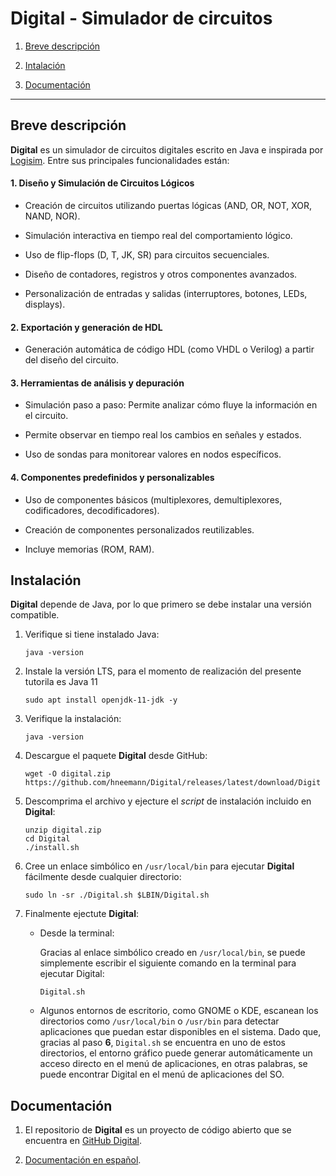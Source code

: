 # Digital - Simulador de circuitos

1. [Breve descripción](#breve-descripción)

2. [Intalación](#instalación)

3. [Documentación](#documentación)

---------

## Breve descripción

**Digital** es un simulador de circuitos digitales escrito en Java e inspirada por [Logisim](http://www.cburch.com/logisim/). Entre sus principales funcionalidades están:

#### 1. Diseño y Simulación de Circuitos Lógicos

* Creación de circuitos utilizando puertas lógicas (AND, OR, NOT, XOR, NAND, NOR).

* Simulación interactiva en tiempo real del comportamiento lógico.
    
* Uso de flip-flops (D, T, JK, SR) para circuitos secuenciales.

* Diseño de contadores, registros y otros componentes avanzados.

* Personalización de entradas y salidas (interruptores, botones, LEDs, displays).

#### 2. Exportación y generación de HDL

* Generación automática de código HDL (como VHDL o Verilog) a partir del diseño del circuito.

#### 3. Herramientas de análisis y depuración

* Simulación paso a paso: Permite analizar cómo fluye la información en el circuito.
    
* Permite observar en tiempo real los cambios en señales y estados.
    
* Uso de sondas para monitorear valores en nodos específicos.

#### 4. Componentes predefinidos y personalizables

* Uso de componentes básicos (multiplexores, demultiplexores, codificadores, decodificadores).
    
* Creación de componentes personalizados reutilizables.

* Incluye memorias (ROM, RAM).

## Instalación

**Digital** depende de Java, por lo que primero se debe instalar una versión compatible. 

1. Verifique si tiene instalado Java:

    ```
    java -version
    ```

2. Instale la versión LTS, para el momento de realización del presente tutorila es Java 11

    ```
    sudo apt install openjdk-11-jdk -y
    ```

3.  Verifique la instalación:

    ```
    java -version
    ```


4. Descargue el paquete **Digital** desde GitHub:

    ```
    wget -O digital.zip https://github.com/hneemann/Digital/releases/latest/download/Digit
    ```

5. Descomprima el archivo y ejecture el *script* de instalación incluido en **Digital**:

    ```
    unzip digital.zip
    cd Digital
    ./install.sh
    ```

6. Cree un enlace simbólico en ```/usr/local/bin``` para ejecutar **Digital** fácilmente desde cualquier directorio:

    ```
    sudo ln -sr ./Digital.sh $LBIN/Digital.sh
    ```

7. Finalmente ejectute **Digital**:

    *  Desde la terminal:

        Gracias al enlace simbólico creado en ```/usr/local/bin```, se puede simplemente escribir el siguiente comando en la terminal para ejecutar Digital:

        ```
        Digital.sh
        ```

    * Algunos entornos de escritorio, como GNOME o KDE, escanean los directorios como ```/usr/local/bin``` o ```/usr/bin``` para detectar aplicaciones que puedan estar disponibles en el sistema. Dado que, gracias al paso **6**,  ```Digital.sh``` se encuentra en uno de estos directorios, el entorno gráfico puede generar automáticamente un acceso directo en el menú de aplicaciones, en otras palabras, se puede encontrar Digital en el menú de aplicaciones del SO.

## Documentación

1. El repositorio de **Digital** es un proyecto de código abierto que se encuentra en [GitHub Digital](https://github.com/hneemann/Digital?tab=readme-ov-file).

2. [Documentación en español](/docs/simulador_digital_espanol.pdf).